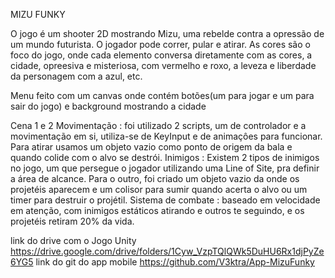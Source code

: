 MIZU FUNKY 

O jogo é um shooter 2D mostrando Mizu, uma rebelde contra a opressão de um mundo futurista. O jogador pode correr, pular e atirar. As cores são o foco do jogo, onde cada elemento conversa diretamente com as cores, a cidade, opreesiva e misteriosa, com vermelho e roxo, a leveza e liberdade da personagem com a azul, etc.

Menu
feito com um canvas onde contém botões(um para jogar e um para sair do jogo) e background mostrando a cidade


Cena 1 e 2
Movimentação : foi utilizado 2 scripts, um de controlador e a movimentação em si, utiliza-se de KeyInput e de animaçôes para funcionar. Para atirar usamos um objeto vazio como ponto de origem da bala e quando colide com o alvo se destrói.
Inimigos : Existem 2 tipos de inimigos no jogo, um que persegue o jogador utilizando uma Line of Site, pra definir a área de alcance. Para o outro, foi criado um objeto vazio da onde os projetéis aparecem e um colisor para sumir quando acerta o alvo ou um timer para destruir o projétil.
Sistema de combate : baseado em velocidade em atenção, com inimigos estáticos atirando e outros te seguindo, e os projetéis retiram 20% da vida.


link do drive com o Jogo  Unity https://drive.google.com/drive/folders/1Cyw_VzpTQlQWk5DuHU6Rx1djPyZe6YG5
link do git do app mobile https://github.com/V3ktra/App-MizuFunky
